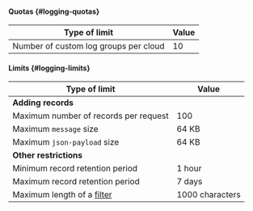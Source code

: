 #### Quotas {#logging-quotas}

| Type of limit | Value |
| ----- | ----- |
| Number of custom log groups per cloud | 10 |

#### Limits {#logging-limits}

| Type of limit | Value |
| ----- | ----- |
| **Adding records** |
| Maximum number of records per request | 100 |
| Maximum `message` size | 64 KB |
| Maximum `json-payload` size | 64 KB |
| **Other restrictions** |
| Minimum record retention period | 1 hour |
| Maximum record retention period | 7 days |
| Maximum length of a [filter](../../logging/concepts/filter.md#how-to) | 1000 characters |
